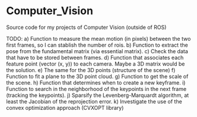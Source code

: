 # Computer_Vision
Source code for my projects of Computer Vision (outside of ROS)

TODO: a) Function to measure the mean motion (in pixels) between the two first frames, so I can stablish the number of rois.
      b) Function to extract the pose from the fundamental matrix (via essential matrix).
      c) Check the data that have to be stored between frames.
      d) Function that associates each feature point (vector (x, y)) to each camera. Maybe a 3D matrix would be the solution.
      e) The same for the 3D points (structure of the scene)
      f) Function to fit a plane to the 3D point cloud.
      g) Function to get the scale of the scene.
      h) Function that determines when to create a new keyframe.
      i) Function to search in the neighborhood of the keypoints in the next frame (tracking the keypoints).
      j) Sparsify the Levenberg-Marquardt algorithm, at least the Jacobian of the reprojection error.
      k) Investigate the use of the convex optimization approach (CVXOPT library)
